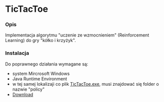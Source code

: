 # TicTacToe

### Opis
Implementacja algorytmu "uczenie ze wzmocnieniem" (Reinforcement Learning) do gry "kółko i krzyżyk".

### Instalacja
Do poprawnego działania wymagane są:
- system Mircrosoft Windows
- Java Runtime Environment
- w tej samej lokalizaji co plik [TicTacToe.exe](https://github.com/Rejman/TicTacToe/blob/DEVELOP/TicTacToe.exe?raw=true), musi znajdować się folder o nazwie "policy"
- [Download](https://github.com/Rejman/TicTacToe/blob/DEVELOP/TicTacToe.exe?raw=true)



